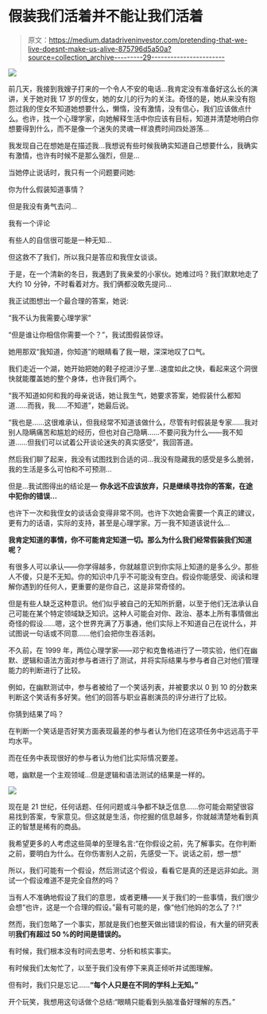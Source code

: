 # 假装我们活着并不能让我们活着

> 原文：<https://medium.datadriveninvestor.com/pretending-that-we-live-doesnt-make-us-alive-875796d5a50a?source=collection_archive---------29----------------------->

![](img/7c099cccbbd822e02c1b549215b2c7f1.png)

前几天，我接到我嫂子打来的一个令人不安的电话…我肯定没有准备好这么长的演讲，关于她对我 17 岁的侄女，她的女儿的行为的关注。奇怪的是，她从来没有抱怨过我的侄女不知道她想要什么，懒惰，没有激情，没有信心，我们应该做点什么。也许，找一个心理学家，向她解释生活中你应该有目标，知道并清楚地明白你想要得到什么，而不是像一个迷失的灵魂一样浪费时间四处游荡…

我发现自己在想她是在描述我…我想说有些时候我确实知道自己想要什么，我确实有激情，也许有时候不是那么强烈，但是…

当她停止说话时，我只有一个问题要问她:

你为什么假装知道事情？

但是我没有勇气去问…

我有一个评论

有些人的自信很可能是一种无知…

但这救不了我们，所以我只是答应和我侄女谈谈。

于是，在一个清新的冬日，我遇到了我亲爱的小家伙。她难过吗？我们默默地走了大约 10 分钟，不时看着对方。我们俩都没敢先提问…

我正试图想出一个最合理的答案，她说:

“我不认为我需要心理学家”

“但是谁让你相信你需要一个？”，我试图假装惊讶。

她用那双“我知道，你知道”的眼睛看了我一眼，深深地叹了口气。

我们走近一个湖，她开始把她的鞋子挖进沙子里…速度如此之快，看起来这个洞很快就能覆盖她的整个身体，也许我们两个。

“我不知道如何和我的母亲说话，她让我生气，她要求答案，她假装什么都知道……而我，我……不知道”，她最后说。

“我也是……这很难承认，但我经常不知道该做什么，尽管有时假装是专家……我对别人隐瞒痛苦和尴尬的经历，但也对自己隐瞒……不要问我为什么——我不知道……但我们可以试着公开谈论迷失的真实感受”，我回答道。

然后我们聊了起来，我没有试图找到合适的词…我没有隐藏我的感受是多么脆弱，我的生活是多么可怕和不可预测…

但是…我试图得出的结论是— **你永远不应该放弃，只是继续寻找你的答案，在途中犯你的错误…**

也许下一次和我侄女的谈话会变得非常不同。也许下次她会需要一个真正的建议，更有力的话语，实际的支持，甚至是心理学家。万一我不知道该说什么…

**我肯定知道的事情，你不可能肯定知道一切。那么为什么我们经常假装我们知道呢？**

有很多人可以承认——你学得越多，你就越意识到你实际上知道的是多么少。那些人不傻，只是不无知。你的知识中几乎不可能没有空白。假设你能感受、阅读和理解你遇到的任何人，更重要的是你自己，这是非常奇怪的。

但是有些人缺乏这种意识。他们似乎被自己的无知所折磨，以至于他们无法承认自己可能在某个特定领域缺乏知识。这种人可能会对你、政治、基本上所有事情做出奇怪的假设……嗯，这个世界充满了万事通，他们实际上不知道自己在说什么，并试图说一句话或不同意……他们会把你生吞活剥。

不久前，在 1999 年，两位心理学家——邓宁和克鲁格进行了一项实验，他们在幽默、逻辑和语法方面对参与者进行了测试，并将实际结果与参与者自己对他们管理能力的判断进行了比较。

例如，在幽默测试中，参与者被给了一个笑话列表，并被要求以 0 到 10 的分数来判断这个笑话有多好笑。他们的回答与职业喜剧演员的评分进行了比较。

你猜到结果了吗？

在判断一个笑话是否好笑方面表现最差的参与者认为他们在这项任务中远远高于平均水平。

而在任务中表现很好的参与者认为他们比实际情况要差。

嗯，幽默是一个主观领域…但是逻辑和语法测试的结果是一样的。

![](img/ac5a35ec9dde73881e16136a8ddfa9c7.png)

现在是 21 世纪，任何话题、任何问题或斗争都不缺乏信息……你可能会期望很容易找到答案，专家意见。但这就是生活，你挖掘的信息越多，你就越清楚地看到真正的智慧是稀有的商品。

我希望更多的人考虑这些简单的至理名言:“在你假设之前，先了解事实。在你判断之前，要明白为什么。在你伤害别人之前，先感受一下。说话之前，想一想“

所以，我们可能有一个假设，然后测试这个假设，看看它是真的还是远非如此。测试一个假设难道不是完全自然的吗？

当有人不准确地假设了我们的意思，或者更糟——关于我们的一些事情，我们很少会想“也许，这是一个合理的假设。”最有可能的是，像“他们他妈的怎么了？!"

然而，我们忽略了一个事实，那就是我们也整天做出错误的假设，有大量的研究表明**我们有超过 50 %的时间是错误的。**

有时候，我们根本没有时间去思考、分析和核实事实。

有时候我们太匆忙了，以至于我们没有停下来真正倾听并试图理解。

但有时，我们只是忘记……**“每个人只是在不同的学科上无知。”**

开个玩笑，我想用这句话做个总结:“眼睛只能看到头脑准备好理解的东西。”